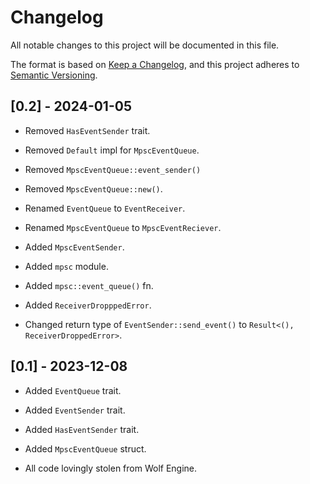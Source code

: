 # Changelog

All notable changes to this project will be documented in this file.

The format is based on [Keep a Changelog](https://keepachangelog.com/en/1.0.0/),
and this project adheres to [Semantic Versioning](https://semver.org/spec/v2.0.0.html).

## [0.2] - 2024-01-05

- Removed `HasEventSender` trait.
- Removed `Default` impl for `MpscEventQueue`.
- Removed `MpscEventQueue::event_sender()`
- Removed `MpscEventQueue::new()`.

- Renamed `EventQueue` to `EventReceiver`.
- Renamed `MpscEventQueue` to `MpscEventReciever`.

- Added `MpscEventSender`.
- Added `mpsc` module.
- Added `mpsc::event_queue()` fn.
- Added `ReceiverDropppedError`.

- Changed return type of `EventSender::send_event()` to `Result<(), ReceiverDroppedError>`.

## [0.1] - 2023-12-08

- Added `EventQueue` trait.
- Added `EventSender` trait.
- Added `HasEventSender` trait.
- Added `MpscEventQueue` struct.

- All code lovingly stolen from Wolf Engine.
